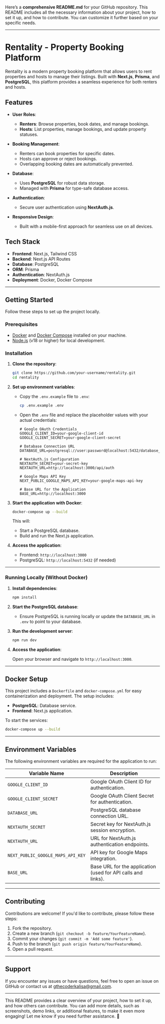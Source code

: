 Here’s a **comprehensive README.md** for your GitHub repository. This README includes all the necessary information about your project, how to set it up, and how to contribute. You can customize it further based on your specific needs.

---

# Rentality - Property Booking Platform

Rentality is a modern property booking platform that allows users to rent properties and hosts to manage their listings. Built with **Next.js**, **Prisma**, and **PostgreSQL**, this platform provides a seamless experience for both renters and hosts.

## Features

- **User Roles**:
  - **Renters**: Browse properties, book dates, and manage bookings.
  - **Hosts**: List properties, manage bookings, and update property statuses.

- **Booking Management**:
  - Renters can book properties for specific dates.
  - Hosts can approve or reject bookings.
  - Overlapping booking dates are automatically prevented.

- **Database**:
  - Uses **PostgreSQL** for robust data storage.
  - Managed with **Prisma** for type-safe database access.

- **Authentication**:
  - Secure user authentication using **NextAuth.js**.

- **Responsive Design**:
  - Built with a mobile-first approach for seamless use on all devices.

## Tech Stack

- **Frontend**: Next.js, Tailwind CSS
- **Backend**: Next.js API Routes
- **Database**: PostgreSQL
- **ORM**: Prisma
- **Authentication**: NextAuth.js
- **Deployment**: Docker, Docker Compose

---

## Getting Started

Follow these steps to set up the project locally.

### Prerequisites

- [Docker](https://docs.docker.com/get-docker/) and [Docker Compose](https://docs.docker.com/compose/install/) installed on your machine.
- [Node.js](https://nodejs.org/) (v18 or higher) for local development.

### Installation

1. **Clone the repository**:

   ```bash
   git clone https://github.com/your-username/rentality.git
   cd rentality
   ```

2. **Set up environment variables**:

   - Copy the `.env.example` file to `.env`:

     ```bash
     cp .env.example .env
     ```

   - Open the `.env` file and replace the placeholder values with your actual credentials:

     ```plaintext
     # Google OAuth Credentials
     GOOGLE_CLIENT_ID=your-google-client-id
     GOOGLE_CLIENT_SECRET=your-google-client-secret

     # Database Connection URL
     DATABASE_URL=postgresql://user:password@localhost:5432/database_name

     # NextAuth.js Configuration
     NEXTAUTH_SECRET=your-secret-key
     NEXTAUTH_URL=http://localhost:3000/api/auth

     # Google Maps API Key
     NEXT_PUBLIC_GOOGLE_MAPS_API_KEY=your-google-maps-api-key

     # Base URL for the Application
     BASE_URL=http://localhost:3000
     ```

3. **Start the application with Docker**:

   ```bash
   docker-compose up --build
   ```

   This will:
   - Start a PostgreSQL database.
   - Build and run the Next.js application.

4. **Access the application**:

   - Frontend: `http://localhost:3000`
   - PostgreSQL: `http://localhost:5432` (if needed)

---

### Running Locally (Without Docker)

1. **Install dependencies**:

   ```bash
   npm install
   ```

2. **Start the PostgreSQL database**:

   - Ensure PostgreSQL is running locally or update the `DATABASE_URL` in `.env` to point to your database.

3. **Run the development server**:

   ```bash
   npm run dev
   ```

4. **Access the application**:

   Open your browser and navigate to `http://localhost:3000`.

---

## Docker Setup

This project includes a `Dockerfile` and `docker-compose.yml` for easy containerization and deployment. The setup includes:

- **PostgreSQL**: Database service.
- **Frontend**: Next.js application.

To start the services:

```bash
docker-compose up --build
```

---

## Environment Variables

The following environment variables are required for the application to run:

| Variable Name                  | Description                                                                 |
|--------------------------------|-----------------------------------------------------------------------------|
| `GOOGLE_CLIENT_ID`             | Google OAuth Client ID for authentication.                                  |
| `GOOGLE_CLIENT_SECRET`         | Google OAuth Client Secret for authentication.                              |
| `DATABASE_URL`                 | PostgreSQL database connection URL.                                         |
| `NEXTAUTH_SECRET`              | Secret key for NextAuth.js session encryption.                              |
| `NEXTAUTH_URL`                 | URL for NextAuth.js authentication endpoints.                               |
| `NEXT_PUBLIC_GOOGLE_MAPS_API_KEY` | API key for Google Maps integration.                                      |
| `BASE_URL`                     | Base URL for the application (used for API calls and links).                |

---

## Contributing

Contributions are welcome! If you'd like to contribute, please follow these steps:

1. Fork the repository.
2. Create a new branch (`git checkout -b feature/YourFeatureName`).
3. Commit your changes (`git commit -m 'Add some feature'`).
4. Push to the branch (`git push origin feature/YourFeatureName`).
5. Open a pull request.

---


## Support

If you encounter any issues or have questions, feel free to open an issue on GitHub or contact us at [gthecoderkalisa@gmail.com](mailto:gthecoderkalisa@gmail.com).

---

This README provides a clear overview of your project, how to set it up, and how others can contribute. You can add more details, such as screenshots, demo links, or additional features, to make it even more engaging! Let me know if you need further assistance. 🚀